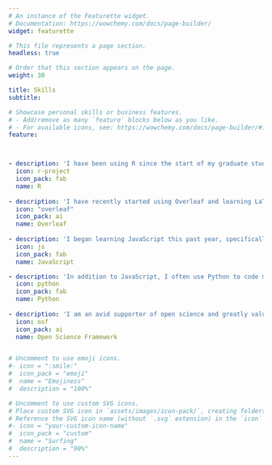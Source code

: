 ```yaml
---
# An instance of the Featurette widget.
# Documentation: https://wowchemy.com/docs/page-builder/
widget: featurette

# This file represents a page section.
headless: true

# Order that this section appears on the page.
weight: 30

title: Skills
subtitle:

# Showcase personal skills or business features.
# - Add/remove as many `feature` blocks below as you like.
# - For available icons, see: https://wowchemy.com/docs/page-builder/#icons
feature:



- description: 'I have been using R since the start of my graduate studies in 2015. I essentially use R for all my data analysis, modeling, and visualization. This year, I designed my first <a href="https://j-sloane-92.shinyapps.io/babynames/" target="_blank" rel="noopener noreferrer" style="color: #F76F8E">Shiny App</a> (an interactive website to explore a dataset on baby names in Australia) in R.'
  icon: r-project
  icon_pack: fab
  name: R
  
- description: 'I have recently started using Overleaf and learning LaTeX in 2018 for writing papers and other documents, such as my <a href="https://jennysloane.netlify.app/media/CV_2023.pdf" target="_blank" rel="noopener noreferrer" style="color: #F76F8E">CV</a>. I also believe it is a great tool for collaborations.'
  icon: "overleaf"
  icon_pack: ai
  name: Overleaf
  
- description: 'I began learning JavaScript this past year, specifically using <a href = "https://www.jspsych.org/" target="_blank" rel="noopener noreferrer" style="color: #F76F8E">jspsych</a> to run some of my computer-based experiments online.'
  icon: js
  icon_pack: fab
  name: JavaScript

- description: 'In addition to JavaScript, I often use Python to code my psychology experiments. I have a couple of years of experience using Python.'
  icon: python
  icon_pack: fab
  name: Python
  
- description: 'I am an avid supporter of open science and greatly value their mission to "increase the openness, integrity, and reproducibility of scientific research."'
  icon: osf
  icon_pack: ai
  name: Open Science Framework


# Uncomment to use emoji icons.
#- icon = ":smile:"
#  icon_pack = "emoji"
#  name = "Emojiness"
#  description = "100%"  

# Uncomment to use custom SVG icons.
# Place custom SVG icon in `assets/images/icon-pack/`, creating folders if necessary.
# Reference the SVG icon name (without `.svg` extension) in the `icon` field.
#- icon = "your-custom-icon-name"
#  icon_pack = "custom"
#  name = "Surfing"
#  description = "90%"
---
```

